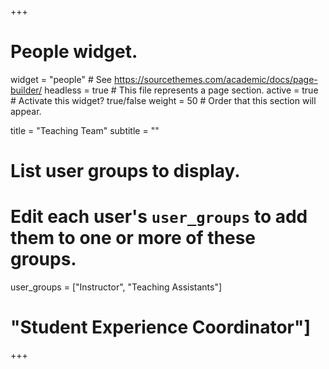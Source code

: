 +++
# People widget.
widget = "people"  # See https://sourcethemes.com/academic/docs/page-builder/
headless = true  # This file represents a page section.
active = true  # Activate this widget? true/false
weight = 50  # Order that this section will appear.

title = "Teaching Team"
subtitle = ""

# List user groups to display.
#   Edit each user's `user_groups` to add them to one or more of these groups.
user_groups = ["Instructor",
               "Teaching Assistants"]
#               "Student Experience Coordinator"]
+++
